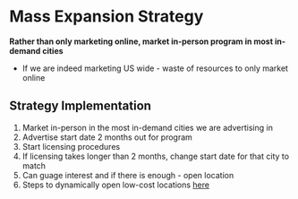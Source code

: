 # Mass Expansion Strategy

**Rather than only marketing online, market in-person program in most in-demand cities**

* If we are indeed marketing US wide - waste of resources to only market online

## Strategy Implementation

1. Market in-person in the most in-demand cities we are advertising in
2. Advertise start date 2 months out for program
3. Start licensing procedures
4. If licensing takes longer than 2 months, change start date for that city to match
5. Can guage interest and if there is enough - open location
6. Steps to dynamically open low-cost locations [here](...)
